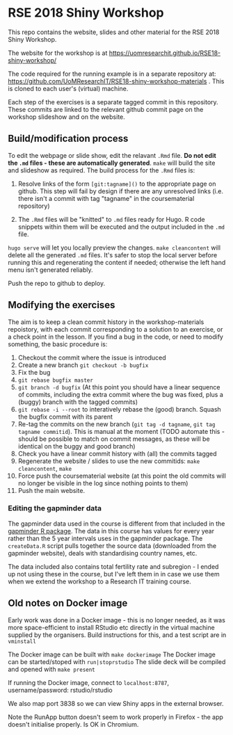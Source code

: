 # RSE 2018 Shiny Workshop

This repo contains the website,  slides and other material for the RSE 2018 Shiny Workshop.

The website for the workshop is at https://uomresearchit.github.io/RSE18-shiny-workshop/

The code required for the running example is in a separate repository at: https://github.com/UoMResearchIT/RSE18-shiny-workshop-materials . This is cloned to each user's (virtual) machine.

Each step of the exercises is a separate tagged commit in this repository.  These commits are linked to the relevant github commit page on the workshop slideshow and on the website.

## Build/modification process

To edit the webpage or slide show, edit the relavant `.Rmd` file.  **Do not edit the `.md` files - these are automatically generated**.  `make` will build the site and slideshow as required.  The build process for the `.Rmd` files is:

1. Resolve links of the form `[git:tagname]()` to the appropriate page on github.  This step will fail by design if there are any unresolved links (i.e. there isn't a commit with tag "tagname" in the coursematerial repository)

2. The `.Rmd` files will be "knitted" to `.md` files ready for Hugo.  R code snippets within them will be executed and the output included in the `.md` file.

`hugo serve` will let you locally preview the changes.  `make cleancontent` will delete all the generated `.md` files.  It's safer to stop the local server before running this and regenerating the content if needed; otherwise the left hand menu isn't generated reliably.

Push the repo to github to deploy.

## Modifying the exercises

The aim is to keep a clean commit history in the workshop-materials repoistory, with each commit corresponding to a solution to an exercise, or a check point in the lesson.  If you find a bug in the code, or need to modify something,  the basic procedure is:

1. Checkout the commit where the issue is introduced
2. Create a new branch `git checkout -b bugfix`
3. Fix the bug
4. `git rebase bugfix master`
5. `git branch -d bugfix` (At this point you should have a linear sequence of commits, including the extra commit where the bug was fixed, plus a (buggy) branch with the tagged commits)
5. `git rebase -i --root` to interatively rebase the (good) branch.  Squash the bugfix commit with its parent
6. Re-tag the commits on the new branch (`git tag -d tagname`, `git tag tagname commitid`).  This is manual at the moment (TODO automate this - should be possible to match on commit messages, as these will be identical on the buggy and good branch)
7. Check you have a linear commit history with (all) the commits tagged
7. Regenerate the website / slides to use the new commitids: `make cleancontent`, `make`
8. Force push the coursematerial website (at this point the old commits will no longer be visible in the log since nothing points to them)
9. Push the main website.

### Editing the gapminder data

The gapminder data used in the course is different from that included in the [gapminder R package](https://cran.r-project.org/web/packages/gapminder/index.html).  The data in this course has values for every year rather than the 5 year intervals uses in the gapminder package.  The `createData.R` script pulls together the source data (downloaded from the gapminder website), deals with standardising country names, etc.

The data included also contains total fertility rate and subregion - I ended up not using these in the course, but I've left them in in case we use them when we extend the workshop to a Research IT training course.

## Old notes on Docker image

Early work was done in a Docker image - this is no longer needed, as it was more space-efficient to install RStudio etc directly in the virtual machine supplied by the organisers.  Build instructions for this, and a test script are in `vminstall`

The Docker image can be built with `make dockerimage`
The Docker image can be started/stoped with `run|stoprstudio`
The slide deck will be compiled and opened with `make present`

If running the Docker image, connect to `localhost:8787`, username/password: rstudio/rstudio

We also map port 3838 so we can view Shiny apps in the external browser.

Note the RunApp button doesn't seem to work properly in Firefox - the app doesn't initialise properly.   Is OK in Chromium.


